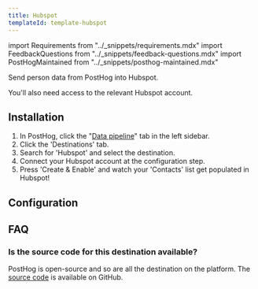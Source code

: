 ```yaml
---
title: Hubspot
templateId: template-hubspot
---
```


import Requirements from "../_snippets/requirements.mdx"
import FeedbackQuestions from "../_snippets/feedback-questions.mdx"
import PostHogMaintained from "../_snippets/posthog-maintained.mdx"

Send person data from PostHog into Hubspot.

<Requirements />

You'll also need access to the relevant Hubspot account.

## Installation

1. In PostHog, click the "[Data pipeline](https://us.posthog.com/pipeline/overview)" tab in the left sidebar.
2. Click the 'Destinations' tab.
3. Search for 'Hubspot' and select the destination.
4. Connect your Hubspot account at the configuration step.
5. Press 'Create & Enable' and watch your 'Contacts' list get populated in Hubspot!

<HideOnCDPIndex>

## Configuration

<TemplateParameters />

## FAQ

### Is the source code for this destination available?

PostHog is open-source and so are all the destination on the platform. The [source code](https://github.com/PostHog/posthog/blob/master/posthog/cdp/templates/hubspot/template_hubspot.py) is available on GitHub.

<PostHogMaintained />

<FeedbackQuestions />

</HideOnCDPIndex>